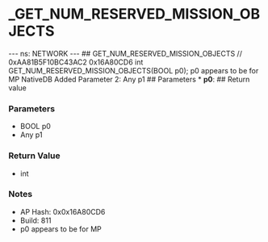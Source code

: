 # _GET_NUM_RESERVED_MISSION_OBJECTS

--- ns: NETWORK --- ## GET_NUM_RESERVED_MISSION_OBJECTS  // 0xAA81B5F10BC43AC2 0x16A80CD6 int GET_NUM_RESERVED_MISSION_OBJECTS(BOOL p0);  p0 appears to be for MP  NativeDB Added Parameter 2: Any p1  ## Parameters * **p0**:  ## Return value

### Parameters
* BOOL p0
* Any p1

### Return Value
* int

### Notes
* AP Hash: 0x0x16A80CD6
* Build: 811
* p0 appears to be for MP

